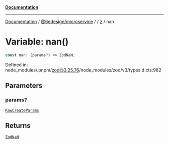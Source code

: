 [**Documentation**](../../../../../README.md)

***

[Documentation](../../../../../README.md) / [@6edesign/microservice](../../../README.md) / [](../../../README.md) / [z](../README.md) / nan

# Variable: nan()

```ts
const nan: (params?) => ZodNaN;
```

Defined in: node\_modules/.pnpm/zod@3.25.76/node\_modules/zod/v3/types.d.cts:982

## Parameters

### params?

[`RawCreateParams`](../type-aliases/RawCreateParams.md)

## Returns

[`ZodNaN`](../classes/ZodNaN.md)

